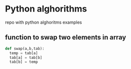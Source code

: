 # Python alghorithms 
repo with python alghoritms examples

## function to swap two elements in array
``` python
def swap(a,b,tab):
  temp = tab[a]
  tab[a] = tab[b]
  tab[b] = temp
```
